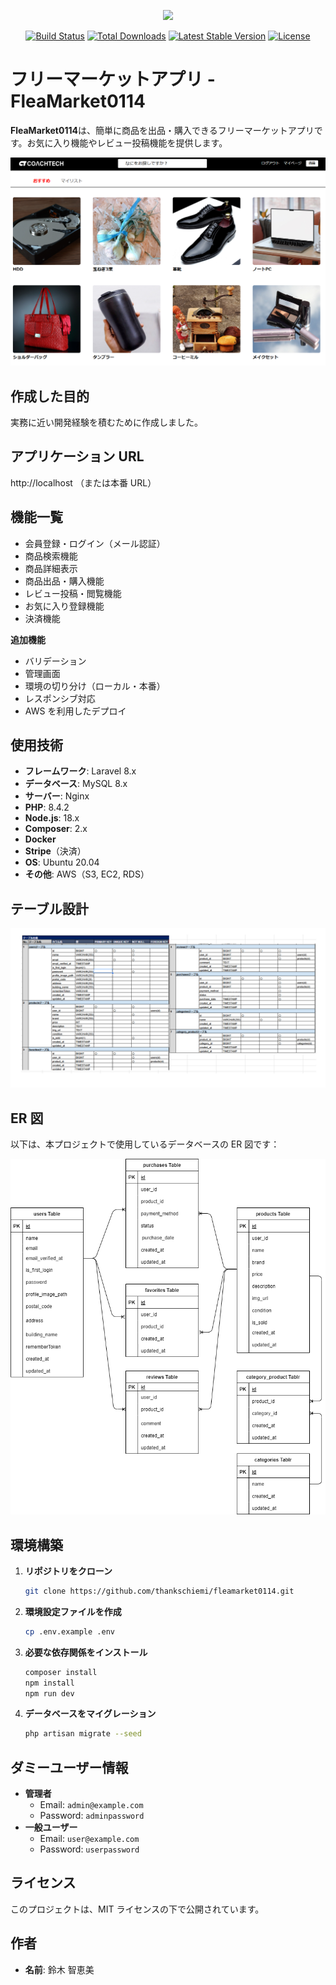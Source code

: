 <p align="center"><a href="https://laravel.com" target="_blank"><img src="https://raw.githubusercontent.com/laravel/art/master/logo-lockup/5%20SVG/2%20CMYK/1%20Full%20Color/laravel-logolockup-cmyk-red.svg" width="400"></a></p>

<p align="center">
<a href="https://travis-ci.org/laravel/framework"><img src="https://travis-ci.org/laravel/framework.svg" alt="Build Status"></a>
<a href="https://packagist.org/packages/laravel/framework"><img src="https://img.shields.io/packagist/dt/laravel/framework" alt="Total Downloads"></a>
<a href="https://packagist.org/packages/laravel/framework"><img src="https://img.shields.io/packagist/v/laravel/framework" alt="Latest Stable Version"></a>
<a href="https://packagist.org/packages/laravel/framework"><img src="https://img.shields.io/packagist/l/laravel/framework" alt="License"></a>
</p>

# フリーマーケットアプリ - FleaMarket0114

**FleaMarket0114**は、簡単に商品を出品・購入できるフリーマーケットアプリです。お気に入り機能やレビュー投稿機能を提供します。

![トップ画面](resources/diagrams/fleamarket.png)

## 作成した目的

実務に近い開発経験を積むために作成しました。

## アプリケーション URL

http://localhost （または本番 URL）

## 機能一覧

-   会員登録・ログイン（メール認証）
-   商品検索機能
-   商品詳細表示
-   商品出品・購入機能
-   レビュー投稿・閲覧機能
-   お気に入り登録機能
-   決済機能

**追加機能**

-   バリデーション
-   管理画面
-   環境の切り分け（ローカル・本番）
-   レスポンシブ対応
-   AWS を利用したデプロイ

## 使用技術

-   **フレームワーク**: Laravel 8.x
-   **データベース**: MySQL 8.x
-   **サーバー**: Nginx
-   **PHP**: 8.4.2
-   **Node.js**: 18.x
-   **Composer**: 2.x
-   **Docker**
-   **Stripe**（決済）
-   **OS**: Ubuntu 20.04
-   **その他**: AWS（S3, EC2, RDS）

## テーブル設計

![テーブル設計](resources/diagrams/table.png)

## ER 図

以下は、本プロジェクトで使用しているデータベースの ER 図です：

![ER図](resources/diagrams/index.drawio.png)

## 環境構築

1. **リポジトリをクローン**
    ```bash
    git clone https://github.com/thankschiemi/fleamarket0114.git
    ```
2. **環境設定ファイルを作成**
    ```bash
    cp .env.example .env
    ```
3. **必要な依存関係をインストール**
    ```bash
    composer install
    npm install
    npm run dev
    ```
4. **データベースをマイグレーション**
    ```bash
    php artisan migrate --seed
    ```

## ダミーユーザー情報

-   **管理者**
    -   Email: `admin@example.com`
    -   Password: `adminpassword`
-   **一般ユーザー**
    -   Email: `user@example.com`
    -   Password: `userpassword`

## ライセンス

このプロジェクトは、MIT ライセンスの下で公開されています。

## 作者

-   **名前**: 鈴木 智恵美
